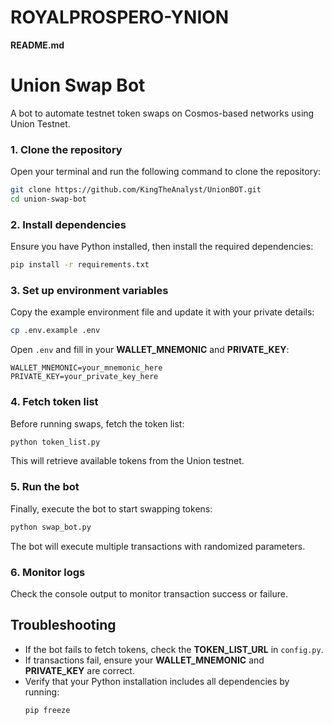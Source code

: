 # ROYALPROSPERO-YNION

**README.md**

# Union Swap Bot

A bot to automate testnet token swaps on Cosmos-based networks using Union Testnet.

### 1. Clone the repository
   Open your terminal and run the following command to clone the repository:
   ```sh
   git clone https://github.com/KingTheAnalyst/UnionBOT.git
   cd union-swap-bot
 ```

### 2. Install dependencies
   Ensure you have Python installed, then install the required dependencies:
   ```sh
   pip install -r requirements.txt
   ```

### 3. Set up environment variables
   Copy the example environment file and update it with your private details:
   ```sh
   cp .env.example .env
   ```
   Open `.env` and fill in your **WALLET_MNEMONIC** and **PRIVATE_KEY**:
   ```plaintext
   WALLET_MNEMONIC=your_mnemonic_here
   PRIVATE_KEY=your_private_key_here
   ```

### 4. Fetch token list
   Before running swaps, fetch the token list:
   ```sh
   python token_list.py
   ```
   This will retrieve available tokens from the Union testnet.

### 5. Run the bot
   Finally, execute the bot to start swapping tokens:
   ```sh
   python swap_bot.py
   ```
   The bot will execute multiple transactions with randomized parameters.

### 6. Monitor logs
   Check the console output to monitor transaction success or failure.

## Troubleshooting
- If the bot fails to fetch tokens, check the **TOKEN_LIST_URL** in `config.py`.
- If transactions fail, ensure your **WALLET_MNEMONIC** and **PRIVATE_KEY** are correct.
- Verify that your Python installation includes all dependencies by running:
   ```sh
   pip freeze
   ```
